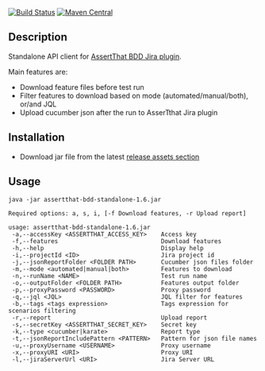 
[![Build Status](https://travis-ci.org/assertthat/assertthat-bdd-standalone.svg?branch=master)](https://travis-ci.org/assertthat/assertthat-bdd-standalone)
[![Maven Central](https://maven-badges.herokuapp.com/maven-central/com.assertthat.plugins/assertthat-bdd-standalone/badge.svg)](https://maven-badges.herokuapp.com/maven-central/com.assertthat.plugins/assertthat-bdd-standalone)


## Description

Standalone API client for [AssertThat BDD Jira plugin](https://marketplace.atlassian.com/apps/1219033/assertthat-bdd-test-management-in-jira?hosting=cloud&tab=overview).

Main features are:

- Download feature files before test run
- Filter features to download based on mode (automated/manual/both), or/and JQL
- Upload cucumber json after the run to AsserTthat Jira plugin

## Installation

- Download jar file from the latest [release assets section](https://github.com/assertthat/assertthat-bdd-standalone/releases)

## Usage

```
java -jar assertthat-bdd-standalone-1.6.jar

Required options: a, s, i, [-f Download features, -r Upload report]

usage: assertthat-bdd-standalone-1.6.jar
 -a,--accessKey <ASSERTTHAT_ACCESS_KEY>    Access key
 -f,--features                             Download features
 -h,--help                                 Display help
 -i,--projectId <ID>                       Jira project id
 -j,--jsonReportFolder <FOLDER PATH>       Cucumber json files folder
 -m,--mode <automated|manual|both>         Features to download
 -n,--runName <NAME>                       Test run name
 -o,--outputFolder <FOLDER PATH>           Features output folder
 -p,--proxyPassword <PASSWORD>             Proxy password
 -q,--jql <JQL>                            JQL filter for features
 -b,--tags <tags expression>               Tags expression for scenarios filtering
 -r,--report                               Upload report
 -s,--secretKey <ASSERTTHAT_SECRET_KEY>    Secret key
 -k,--type <cucumber|karate>               Report type
 -t,--jsonReportIncludePattern <PATTERN>   Pattern for json file names
 -u,--proxyUsername <USERNAME>             Proxy username
 -x,--proxyURI <URI>                       Proxy URI
 -l,--jiraServerUrl <URI>                  Jira Server URL
```
